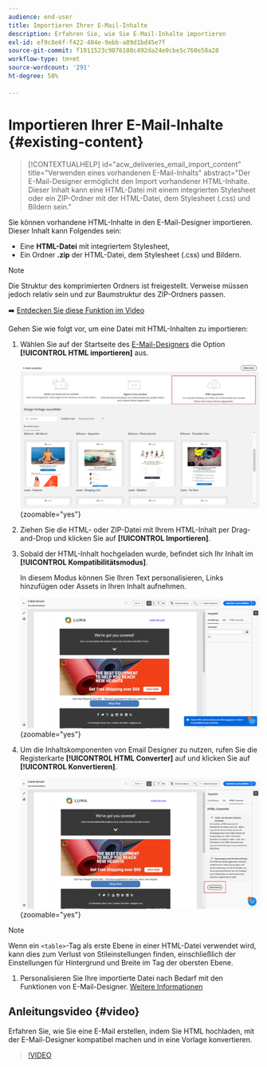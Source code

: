```yaml
---
audience: end-user
title: Importieren Ihrer E-Mail-Inhalte
description: Erfahren Sie, wie Sie E-Mail-Inhalte importieren
exl-id: ef9c8e6f-f422-404e-9ebb-a89d1bd45e7f
source-git-commit: f1911523c9076188c492da24e0cbe5c760e58a28
workflow-type: tm+mt
source-wordcount: '291'
ht-degree: 58%

---
```


# Importieren Ihrer E-Mail-Inhalte {#existing-content}

>[!CONTEXTUALHELP]
>id="acw_deliveries_email_import_content"
>title="Verwenden eines vorhandenen E-Mail-Inhalts"
>abstract="Der E-Mail-Designer ermöglicht den Import vorhandener HTML-Inhalte. Dieser Inhalt kann eine HTML-Datei mit einem integrierten Stylesheet oder ein ZIP-Ordner mit der HTML-Datei, dem Stylesheet (.css) und Bildern sein."

Sie können vorhandene HTML-Inhalte in den E-Mail-Designer importieren. Dieser Inhalt kann Folgendes sein:

* Eine **HTML-Datei** mit integriertem Stylesheet,
* Ein Ordner **.zip** der HTML-Datei, dem Stylesheet (.css) und Bildern.

>[!NOTE]
>
>Die Struktur des komprimierten Ordners ist freigestellt. Verweise müssen jedoch relativ sein und zur Baumstruktur des ZIP-Ordners passen.

➡️ [Entdecken Sie diese Funktion im Video](#video)

Gehen Sie wie folgt vor, um eine Datei mit HTML-Inhalten zu importieren:

1. Wählen Sie auf der Startseite des [E-Mail-Designers](get-started-email-designer.md) die Option **[!UICONTROL HTML importieren]** aus.

   ![Screenshot mit der Option HTML importieren auf der Startseite von E-Mail-Designer.](assets/html-import.png){zoomable="yes"}

1. Ziehen Sie die HTML- oder ZIP-Datei mit Ihrem HTML-Inhalt per Drag-and-Drop und klicken Sie auf **[!UICONTROL Importieren]**.

1. Sobald der HTML-Inhalt hochgeladen wurde, befindet sich Ihr Inhalt im **[!UICONTROL Kompatibilitätsmodus]**.

   In diesem Modus können Sie Ihren Text personalisieren, Links hinzufügen oder Assets in Ihren Inhalt aufnehmen.

   ![Screenshot mit den hochgeladenen HTML-Inhalten im Kompatibilitätsmodus.](assets/html-imported.png){zoomable="yes"}

1. Um die Inhaltskomponenten von Email Designer zu nutzen, rufen Sie die Registerkarte **[!UICONTROL HTML Converter]** auf und klicken Sie auf **[!UICONTROL Konvertieren]**.

   ![Screenshot mit der Registerkarte &quot;HTML Converter“ und der Schaltfläche „Konvertieren“.](assets/html-imported-2.png){zoomable="yes"}

>[!NOTE]
>
>Wenn ein `<table>`-Tag als erste Ebene in einer HTML-Datei verwendet wird, kann dies zum Verlust von Stileinstellungen finden, einschließlich der Einstellungen für Hintergrund und Breite im Tag der obersten Ebene.

1. Personalisieren Sie Ihre importierte Datei nach Bedarf mit den Funktionen von E-Mail-Designer. [Weitere Informationen](content-components.md)

## Anleitungsvideo {#video}

Erfahren Sie, wie Sie eine E-Mail erstellen, indem Sie HTML hochladen, mit der E-Mail-Designer kompatibel machen und in eine Vorlage konvertieren.

>[!VIDEO](https://video.tv.adobe.com/v/3427633/?quality=12)